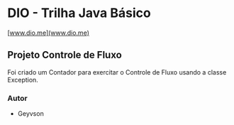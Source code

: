 # DIO - Trilha Java Básico
[www.dio.me](www.dio.me)



## Projeto Controle de Fluxo

Foi criado um Contador para exercitar o Controle de Fluxo usando a classe Exception.

### Autor
 - Geyvson




